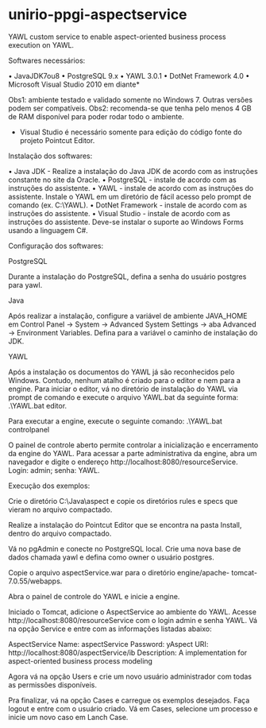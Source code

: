 # unirio-ppgi-aspectservice
YAWL custom service to enable aspect-oriented business process execution on YAWL.

Softwares necessários:

• JavaJDK7ou8
• PostgreSQL 9.x
• YAWL 3.0.1
• DotNet Framework 4.0
• Microsoft Visual Studio 2010 em diante*

Obs1: ambiente testado e validado somente no Windows 7. Outras versões podem ser compatíveis.
Obs2: recomenda-se que tenha pelo menos 4 GB de RAM disponível para poder rodar todo o ambiente.

* Visual Studio é necessário somente para edição do código fonte do projeto Pointcut Editor.

Instalação dos softwares:

• Java JDK - Realize a instalação do Java JDK de acordo com as instruções constante no site da Oracle.
• PostgreSQL - instale de acordo com as instruções do assistente.
• YAWL - instale de acordo com as instruções do assistente. Instale o YAWL em um diretório de fácil acesso pelo prompt de comando (ex. C:\YAWL).
• DotNet Framework - instale de acordo com as instruções do assistente.
• Visual Studio - instale de acordo com as instruções do assistente. Deve-se instalar o suporte ao Windows Forms usando a linguagem C#.

Configuração dos softwares:

PostgreSQL

Durante a instalação do PostgreSQL, defina a senha do usuário postgres para yawl.

Java

Após realizar a instalação, configure a variável de ambiente JAVA_HOME em Control Panel -> System -> Advanced System Settings -> aba Advanced -> Environment Variables. Defina para a variável o caminho de instalação do JDK.

YAWL

Após a instalação os documentos do YAWL já são reconhecidos pelo Windows. Contudo, nenhum atalho é criado para o editor e nem para a engine. Para iniciar o editor, vá no diretório de instalação do YAWL via prompt de comando e execute o arquivo YAWL.bat da seguinte forma: .\YAWL.bat editor.

Para executar a engine, execute o seguinte comando: .\YAWL.bat controlpanel

O painel de controle aberto permite controlar a inicialização e encerramento da engine do YAWL. Para acessar a parte administrativa da engine, abra um navegador e digite o endereço http://localhost:8080/resourceService. Login: admin; senha: YAWL.

Execução dos exemplos:

Crie o diretório C:\Java\aspect e copie os diretórios rules e specs que vieram no arquivo compactado.

Realize a instalação do Pointcut Editor que se encontra na pasta Install, dentro do arquivo compactado.

Vá no pgAdmin e conecte no PostgreSQL local. Crie uma nova base de dados chamada yawl e defina como owner o usuário postgres.

Copie o arquivo aspectService.war para o diretório engine/apache- tomcat-7.0.55/webapps.

Abra o painel de controle do YAWL e inicie a engine.

Iniciado o Tomcat, adicione o AspectService ao ambiente do YAWL. Acesse http://localhost:8080/resourceService com o login admin e senha YAWL. Vá na opção Service e entre com as informações listadas abaixo:

AspectService
Name: aspectService
Password: yAspect
URI: http://localhost:8080/aspectService/ib
Description: A implementation for aspect-oriented business process modeling

Agora vá na opção Users e crie um novo usuário administrador com todas as permissões disponíveis.

Pra finalizar, vá na opção Cases e carregue os exemplos desejados. Faça logout e entre com o usuário criado. Vá em Cases, selecione um processo e inicie um novo caso em Lanch Case.
